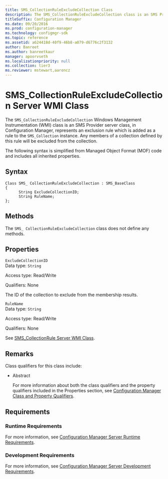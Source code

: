 ```yaml
---
title: SMS_CollectionRuleExcludeCollection Class
description: The SMS_CollectionRuleExcludeCollection class is an SMS Provider server class represents an exclusion rule that is added as a rule to the SMS_Collection instance.
titleSuffix: Configuration Manager
ms.date: 09/20/2016
ms.prod: configuration-manager
ms.technology: configmgr-sdk
ms.topic: reference
ms.assetid: a624418d-40f9-46b8-a079-d6776c2f3132
author: Banreet
ms.author: banreetkaur
manager: apoorvseth
ms.localizationpriority: null
ms.collection: tier3
ms.reviewer: mstewart,aaroncz 
---
```

# SMS_CollectionRuleExcludeCollection Server WMI Class
The `SMS_CollectionRuleExcludeCollection` Windows Management Instrumentation (WMI) class is an SMS Provider server class, in Configuration Manager, represents an exclusion rule which is added as a rule to the `SMS_Collection` instance. Any members of a collection defined by this rule will be excluded from the collection.  

 The following syntax is simplified from Managed Object Format (MOF) code and includes all inherited properties.  

## Syntax  

```  
Class SMS_ CollectionRuleExcludeCollection : SMS_BaseClass  
{  
      String ExcludeCollectionID;  
      String RuleName;  
};  
```  

## Methods  
 The `SMS_ CollectionRuleExcludeCollection` class does not define any methods.  

## Properties  
 `ExcludeCollectionID`  
 Data type: `String`  

 Access type: Read/Write  

 Qualifiers: None  

 The ID of the collection to exclude from the membership results.  

 `RuleName`  
 Data type: `String`  

 Access type: Read/Write  

 Qualifiers: None  

 See [SMS_CollectionRule Server WMI Class](../../../../../develop/reference/core/clients/collections/sms_collectionrule-server-wmi-class.md).  

## Remarks  
 Class qualifiers for this class include:  

- Abstract  

  For more information about both the class qualifiers and the property qualifiers included in the Properties section, see [Configuration Manager Class and Property Qualifiers](../../../../../develop/reference/misc/class-and-property-qualifiers.md).  

## Requirements  

### Runtime Requirements  
 For more information, see [Configuration Manager Server Runtime Requirements](../../../../../develop/core/reqs/server-runtime-requirements.md).  

### Development Requirements  
 For more information, see [Configuration Manager Server Development Requirements](../../../../../develop/core/reqs/server-development-requirements.md).  
